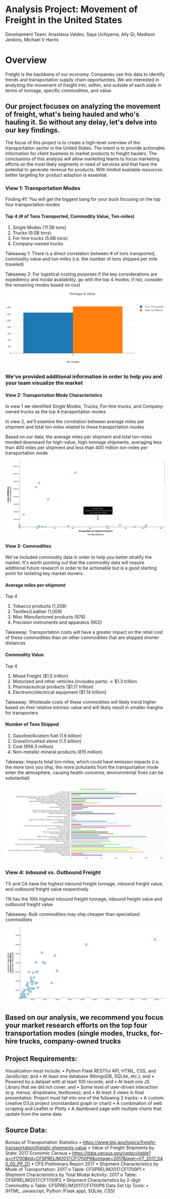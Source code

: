 # Analysis Project: Movement of Freight in the United States

Development Team: Anastasia Valdes, Saya Uchiyama, Ally Qi, Madison Jenkins, Michael V Harris

# Overview

Freight is the backbone of our economy. Companies use this data to identify trends and transportation supply chain opportunities. We are interested in analyzing the movement of freight into, within, and outside of each state in terms of tonnage, specific commodities, and value. 

## Our project focuses on analyzing the movement of freight, what's being hauled and who's hauling it. So without any delay, let's delve into our key findings. 

The focus of this project is to create a high-level overview of the transportation sector in the United States. The intent is to provide actionable information for client business to market products to freight haulers. The conclusions of this analysis will allow marketing teams to focus marketing efforts on the most likely segments in need of services and that have the potential to generate revenue for products. With limited available resources better targeting for product adoption is essential. 

### View 1: Transportation Modes
 
Finding #1: You will get the biggest bang for your buck focusing on the top four transportation modes
 
#### Top 4 (# of Tons Transported, Commodity Value, Ton-miles)
  1.	Single Modes (11.5B tons)
  2.	Trucks (9.0B tons)
  3.	For-hire trucks (5.6B tons)
  4.	Company-owned trucks
 
Takeaway 1: There is a direct correlation between # of tons transported, commodity value and ton-miles (i.e. the number of tons shipped per mile traveled)
 
Takeaway 2: For logistical costing purposes if the key considerations are expediency and modal availability, go with the top 4 modes; if not, consider the remaining modes based on cost

![View1](View1.png)

### We've provided additional information in order to help you and your team visualize the market

#### View 2: Transportation Mode Characteristics
 
In view 1 we identified Single Modes, Trucks, For-hire trucks, and Company-owned trucks as the top 4 transportation modes
 
In view 2, we'll examine the correlation between average miles per shipment and total ton miles related to these transportation modes
 
Based on our data, the average miles per shipment and total ton-miles trended downward for high-value, high-tonnage shipments, averaging less than 400 miles per shipment and less than 400 million ton-miles per transportation mode

![View2](View2.png)

#### View 3: Commodities
 
We've included commodity data in order to help you better stratify the market. It's worth pointing out that the commodity data will require additional future research in order to be actionable but is a good starting point for isolating key market movers.
 
#### Average miles per shipment
 
Top 4
  1.	Tobacco products (1,209)
  2.	Textiles/Leather (1,009)
  3.	Misc Manufactured products (978)
  4.	Precision instruments and apparatus (902)

Takeaway: Transportation costs will have a greater impact on the retail cost of these commodities than on other commodities that are shipped shorter distances
 
#### Commodity Value
Top 4
  1.	Mixed Freight ($1.5 trillion)
  2.	Motorized and other vehicles (includes parts) -> $1.3 trillion
  3.	Pharmaceutical products ($1.17 trillion)
  4.	Electronic/electrical equipment ($1.14 trillion)

Takeaway: Wholesale costs of these commodities will likely trend higher based on their relative intrinsic value and will likely result in smaller margins for transporters

#### Number of Tons Shipped
  1.	Gasoline/Aviation fuel (1.6 billion)
  2.	Gravel/crushed stone (1.5 billion)
  3.	Coal (956.3 million)
  4.	Non-metallic mineral products (815 million)

Takeway: Impacts total ton-miles, which could have emission impacts (i.e. the more tons you ship, the more pollutants from the transportation mode enter the atmosphere, causing health concerns; environmental fines can be substantial)

![View3](View3.png)

### View 4: Inbound vs. Outbound Freight
 
TX and CA have the highest inbound freight tonnage, inbound freight value, and outbound freight value respectively
 
TN has the 10th highest inbound freight tonnage, inbound freight value and outbound freight value
 
Takeaway: Bulk commodities may ship cheaper than specialized commodities

![View4](View4.png)

## Based on our analysis, we recommend you focus your market research efforts on the top four transportation modes (single modes, trucks, for-hire trucks, company-owned trucks


## Project Requirements:
Visualization must include: 
•	Python Flask RESTful API, HTML, CSS, and JavaScript; and 
•	At least one database (MongoDB, SQLite, etc.); and
•	Powered by a dataset with at least 100 records; and
•	At least one JS Library that we did not cover; and
•	Some level of user-driven interaction (e.g. menus, dropdowns, textboxes); and
•	At least 3 views in final presentation.
Project must fall into one of the following 3 tracks:
•	A custom creative D3.js project (nonstandard graph or chart)
•	A combination of web scraping and Leaflet or Plotly
•	A dashboard page with multiple charts that update from the same data

## Source Data:
Bureau of Transportation Statistics
•	https://www.bts.gov/topics/freight-transportation/freight-shipments-value
•	Value of Freight Shipments by State: 2017
Economic Census
•	https://data.census.gov/cedsci/table?q=cf1700&tid=CFSPRELIM2017.CF1700P6&vintage=2017&layer=VT_2017_040_00_PP_D1
•	CFS Preliminary Report 2017
•	Shipment Characteristics by Mode of Transportation: 2017
o	Table: CFSPRELIM2017.CF1700P1
•	Shipment Characteristics by Total Modal Activity: 2017
o	Table: CFSPRELIM2017.CF1700P2
•	Shipment Characteristics by 2-digit Commodity
o	Table: CFSPRELIM2017.CF1700P6
Data Set Up Tools: 
•	(HTML, Javascript, Python (Flask app), SQLite, CSS)


